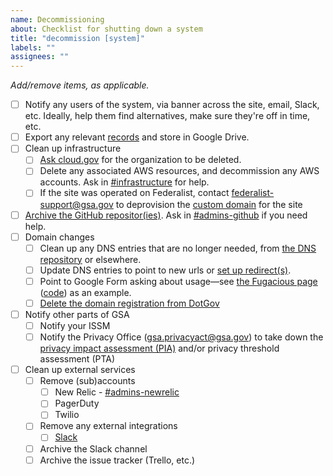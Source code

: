 ```yaml
---
name: Decommissioning
about: Checklist for shutting down a system
title: "decommission [system]"
labels: ""
assignees: ""
---
```


_Add/remove items, as applicable._

- [ ] Notify any users of the system, via banner across the site, email, Slack, etc. Ideally, help them find alternatives, make sure they're off in time, etc.
- [ ] Export any relevant [records](https://handbook.tts.gsa.gov/records-management/) and store in Google Drive.
- [ ] Clean up infrastructure
  - [ ] [Ask cloud.gov](https://cloud.gov/contact/) for the organization to be deleted.
  - [ ] Delete any associated AWS resources, and decommission any AWS accounts. Ask in [#infrastructure](https://gsa-tts.slack.com/messages/infrastructure) for help.
  - [ ] If the site was operated on Federalist, contact [federalist-support@gsa.gov](mailto:federalist-support@gsa.gov) to deprovision the [custom domain](https://cloud.gov/docs/management/custom-domains/) for the site
- [ ] [Archive the GitHub repositor(ies)](https://help.github.com/articles/archiving-repositories/). Ask in [#admins-github](https://gsa-tts.slack.com/messages/admins-github) if you need help.
- [ ] Domain changes
  - [ ] Clean up any DNS entries that are no longer needed, from [the DNS repository](https://github.com/18F/dns) or elsewhere.
  - [ ] Update DNS entries to point to new urls or [set up redirect(s)](https://github.com/18F/pages-redirects#domain-redirects).
  - [ ] Point to Google Form asking about usage—see [the Fugacious page](https://fugacious.18f.gov/) ([code](https://github.com/18F/fugacious-landing)) as an example.
  - [ ] [Delete the domain registration from DotGov](https://home.dotgov.gov/management/#how-do-i-delete-my-domain)
- [ ] Notify other parts of GSA
  - [ ] Notify your ISSM
  - [ ] Notify the Privacy Office ([gsa.privacyact@gsa.gov](mailto:gsa.privacyact@gsa.gov)) to take down the [privacy impact assessment (PIA)](https://www.gsa.gov/reference/gsa-privacy-program/privacy-impact-assessments-pia) and/or privacy threshold assessment (PTA)
- [ ] Clean up external services
  - [ ] Remove (sub)accounts
    - [ ] New Relic - [#admins-newrelic](https://gsa-tts.slack.com/messages/admins-newrelic)
    - [ ] PagerDuty
    - [ ] Twilio
  - [ ] Remove any external integrations
    - [ ] [Slack](https://handbook.tts.gsa.gov/slack/#integrations)
  - [ ] Archive the Slack channel
  - [ ] Archive the issue tracker (Trello, etc.)
